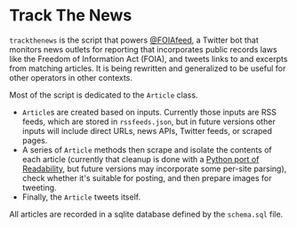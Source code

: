 # Track The News

`trackthenews` is the script that powers [@FOIAfeed](https://twitter.com/foiafeed), a Twitter bot that monitors news outlets for reporting that incorporates public records laws like the Freedom of Information Act (FOIA), and tweets links to and excerpts from matching articles. It is being rewritten and generalized to be useful for other operators in other contexts.

Most of the script is dedicated to the `Article` class.
* `Article`s are created based on inputs. Currently those inputs are RSS feeds, which are stored in `rssfeeds.json`, but in future versions other inputs will include direct URLs, news APIs, Twitter feeds, or scraped pages.
* A series of `Article` methods then scrape and isolate the contents of each article (currently that cleanup is done with a [Python port of Readability](https://github.com/buriy/python-readability), but future versions may incorporate some per-site parsing), check whether it's suitable for posting, and then prepare images for tweeting.
* Finally, the `Article` tweets itself.

All articles are recorded in a sqlite database defined by the `schema.sql` file.
